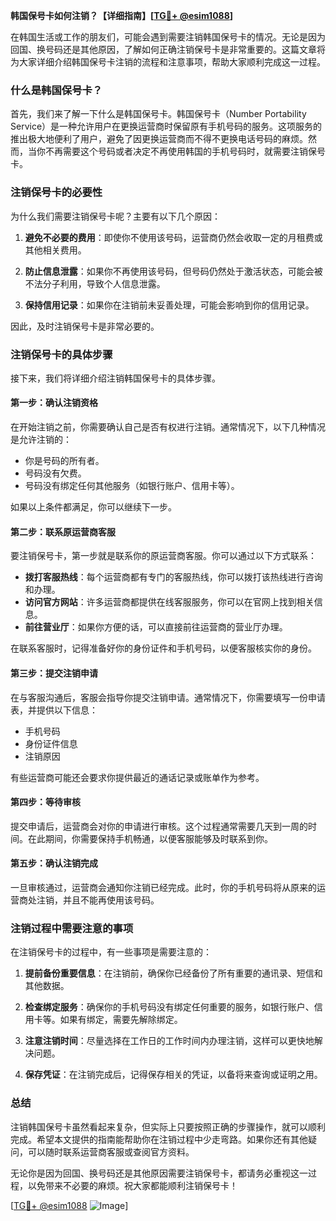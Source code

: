 **韩国保号卡如何注销？【详细指南】[[TG💪+ @esim1088](https://t.me/s/esim1088)]**

在韩国生活或工作的朋友们，可能会遇到需要注销韩国保号卡的情况。无论是因为回国、换号码还是其他原因，了解如何正确注销保号卡是非常重要的。这篇文章将为大家详细介绍韩国保号卡注销的流程和注意事项，帮助大家顺利完成这一过程。

### 什么是韩国保号卡？

首先，我们来了解一下什么是韩国保号卡。韩国保号卡（Number Portability Service）是一种允许用户在更换运营商时保留原有手机号码的服务。这项服务的推出极大地便利了用户，避免了因更换运营商而不得不更换电话号码的麻烦。然而，当你不再需要这个号码或者决定不再使用韩国的手机号码时，就需要注销保号卡。

### 注销保号卡的必要性

为什么我们需要注销保号卡呢？主要有以下几个原因：

1. **避免不必要的费用**：即使你不使用该号码，运营商仍然会收取一定的月租费或其他相关费用。
   
2. **防止信息泄露**：如果你不再使用该号码，但号码仍然处于激活状态，可能会被不法分子利用，导致个人信息泄露。

3. **保持信用记录**：如果你在注销前未妥善处理，可能会影响到你的信用记录。

因此，及时注销保号卡是非常必要的。

### 注销保号卡的具体步骤

接下来，我们将详细介绍注销韩国保号卡的具体步骤。

#### 第一步：确认注销资格

在开始注销之前，你需要确认自己是否有权进行注销。通常情况下，以下几种情况是允许注销的：

- 你是号码的所有者。
- 号码没有欠费。
- 号码没有绑定任何其他服务（如银行账户、信用卡等）。

如果以上条件都满足，你可以继续下一步。

#### 第二步：联系原运营商客服

要注销保号卡，第一步就是联系你的原运营商客服。你可以通过以下方式联系：

- **拨打客服热线**：每个运营商都有专门的客服热线，你可以拨打该热线进行咨询和办理。
- **访问官方网站**：许多运营商都提供在线客服服务，你可以在官网上找到相关信息。
- **前往营业厅**：如果你方便的话，可以直接前往运营商的营业厅办理。

在联系客服时，记得准备好你的身份证件和手机号码，以便客服核实你的身份。

#### 第三步：提交注销申请

在与客服沟通后，客服会指导你提交注销申请。通常情况下，你需要填写一份申请表，并提供以下信息：

- 手机号码
- 身份证件信息
- 注销原因

有些运营商可能还会要求你提供最近的通话记录或账单作为参考。

#### 第四步：等待审核

提交申请后，运营商会对你的申请进行审核。这个过程通常需要几天到一周的时间。在此期间，你需要保持手机畅通，以便客服能够及时联系到你。

#### 第五步：确认注销完成

一旦审核通过，运营商会通知你注销已经完成。此时，你的手机号码将从原来的运营商处注销，并且不能再使用该号码。

### 注销过程中需要注意的事项

在注销保号卡的过程中，有一些事项是需要注意的：

1. **提前备份重要信息**：在注销前，确保你已经备份了所有重要的通讯录、短信和其他数据。

2. **检查绑定服务**：确保你的手机号码没有绑定任何重要的服务，如银行账户、信用卡等。如果有绑定，需要先解除绑定。

3. **注意注销时间**：尽量选择在工作日的工作时间内办理注销，这样可以更快地解决问题。

4. **保存凭证**：在注销完成后，记得保存相关的凭证，以备将来查询或证明之用。

### 总结

注销韩国保号卡虽然看起来复杂，但实际上只要按照正确的步骤操作，就可以顺利完成。希望本文提供的指南能帮助你在注销过程中少走弯路。如果你还有其他疑问，可以随时联系运营商客服或查阅官方资料。

无论你是因为回国、换号码还是其他原因需要注销保号卡，都请务必重视这一过程，以免带来不必要的麻烦。祝大家都能顺利注销保号卡！

[[TG💪+ @esim1088](https://t.me/s/esim1088) ![Image](https://i.postimg.cc/4NQfJmqS/Snipaste-2025-05-13-00-14-12.png)]